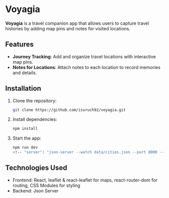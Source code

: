 # Voyagia

**Voyagia** is a travel companion app that allows users to capture travel histories by adding map pins and notes for visited locations.

## Features

- **Journey Tracking**: Add and organize travel locations with interactive map pins.
- **Notes for Locations**: Attach notes to each location to record memories and details.

## Installation

1. Clone the repository:
   ```bash
   git clone https://github.com/isuruch92/voyagia.git
   ```
2. Install dependencies:
   ```bash
   npm install
   ```
3. Start the app:
   ```bash
   npm run dev
   <!-- "server": "json-server --watch data/cities.json --port 8000 --delay 500", -->
   ```

## Technologies Used

- Frontend: React, leaflet & react-leaflet for maps, react-router-dom for routing, CSS Modules for styling
- Backend: Json Server
